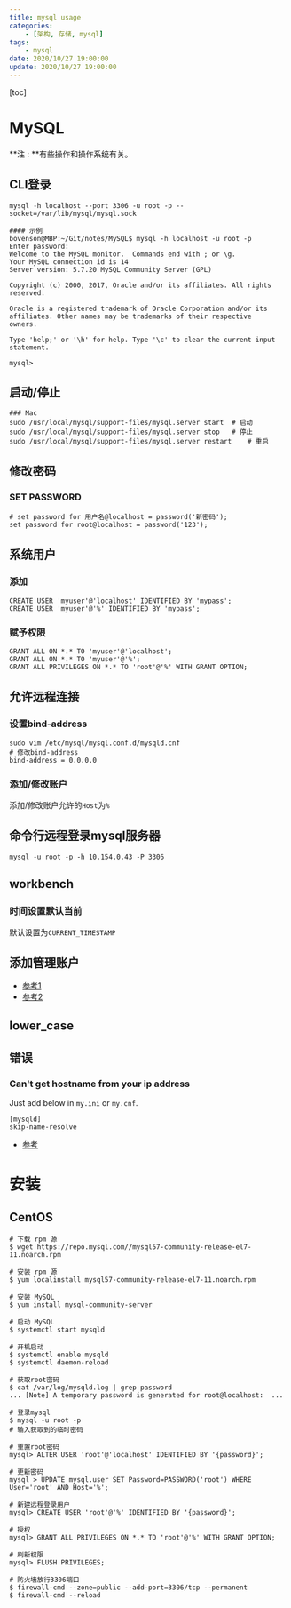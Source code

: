 ```yaml
---
title: mysql usage
categories: 
	- [架构, 存储, mysql]
tags:
	- mysql
date: 2020/10/27 19:00:00
update: 2020/10/27 19:00:00
---
```


[toc]

# MySQL

**注 : **有些操作和操作系统有关。

## CLI登录

```shell
mysql -h localhost --port 3306 -u root -p --socket=/var/lib/mysql/mysql.sock  

#### 示例
bovenson@MBP:~/Git/notes/MySQL$ mysql -h localhost -u root -p
Enter password: 
Welcome to the MySQL monitor.  Commands end with ; or \g.
Your MySQL connection id is 14
Server version: 5.7.20 MySQL Community Server (GPL)

Copyright (c) 2000, 2017, Oracle and/or its affiliates. All rights reserved.

Oracle is a registered trademark of Oracle Corporation and/or its
affiliates. Other names may be trademarks of their respective
owners.

Type 'help;' or '\h' for help. Type '\c' to clear the current input statement.

mysql> 
```

## 启动/停止

```shell
### Mac
sudo /usr/local/mysql/support-files/mysql.server start	# 启动
sudo /usr/local/mysql/support-files/mysql.server stop	# 停止
sudo /usr/local/mysql/support-files/mysql.server restart	# 重启
```

## 修改密码

### SET PASSWORD

```shell
# set password for 用户名@localhost = password('新密码'); 
set password for root@localhost = password('123'); 
```

## 系统用户

### 添加

```shell
CREATE USER 'myuser'@'localhost' IDENTIFIED BY 'mypass';
CREATE USER 'myuser'@'%' IDENTIFIED BY 'mypass';
```

### 赋予权限

```shell
GRANT ALL ON *.* TO 'myuser'@'localhost';
GRANT ALL ON *.* TO 'myuser'@'%';
GRANT ALL PRIVILEGES ON *.* TO 'root'@'%' WITH GRANT OPTION;
```

## 允许远程连接

### 设置bind-address

```shell
sudo vim /etc/mysql/mysql.conf.d/mysqld.cnf
# 修改bind-address
bind-address = 0.0.0.0
```

### 添加/修改账户

添加/修改账户允许的`Host`为`%`

## 命令行远程登录mysql服务器

```shell
mysql -u root -p -h 10.154.0.43 -P 3306
```

## workbench

### 时间设置默认当前

默认设置为`CURRENT_TIMESTAMP`

## 添加管理账户

- [参考1](https://stackoverflow.com/questions/6085455/restoring-deleted-root-user-and-password-for-mysql)
- [参考2](http://www.kevssite.com/deleted-rootlocalhost-account-in-mysql/)

## lower_case

## 错误

### Can't get hostname from your ip address

Just add below in `my.ini` or `my.cnf`.

```
[mysqld]
skip-name-resolve 
```

- [参考](https://stackoverflow.com/questions/5118151/mysql-error-cant-get-hostname-from-your-ip-address)

# 安装

## CentOS

```shell
# 下载 rpm 源
$ wget https://repo.mysql.com//mysql57-community-release-el7-11.noarch.rpm

# 安装 rpm 源
$ yum localinstall mysql57-community-release-el7-11.noarch.rpm

# 安装 MySQL
$ yum install mysql-community-server

# 启动 MySQL
$ systemctl start mysqld

# 开机启动
$ systemctl enable mysqld
$ systemctl daemon-reload

# 获取root密码
$ cat /var/log/mysqld.log | grep password
... [Note] A temporary password is generated for root@localhost:  ...

# 登录mysql
$ mysql -u root -p	
# 输入获取到的临时密码

# 重置root密码
mysql> ALTER USER 'root'@'localhost' IDENTIFIED BY '{password}'; 

# 更新密码
mysql > UPDATE mysql.user SET Password=PASSWORD('root') WHERE User='root' AND Host='%';

# 新建远程登录用户
mysql> CREATE USER 'root'@'%' IDENTIFIED BY '{password}';

# 授权
mysql> GRANT ALL PRIVILEGES ON *.* TO 'root'@'%' WITH GRANT OPTION;

# 刷新权限
mysql> FLUSH PRIVILEGES;

# 防火墙放行3306端口
$ firewall-cmd --zone=public --add-port=3306/tcp --permanent
$ firewall-cmd --reload
```

